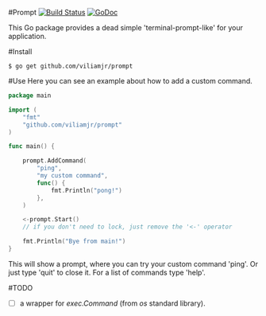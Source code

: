 #Prompt [![Build Status](https://travis-ci.org/viliamjr/prompt.svg?branch=master)](https://travis-ci.org/viliamjr/prompt) [![GoDoc](https://godoc.org/github.com/viliamjr/prompt?status.svg)](http://godoc.org/github.com/viliamjr/prompt)

This Go package provides a dead simple 'terminal-prompt-like' for your application.

#Install
~~~
$ go get github.com/viliamjr/prompt
~~~

#Use
Here you can see an example about how to add a custom command.
~~~ go
package main

import (
    "fmt"
    "github.com/viliamjr/prompt"
)

func main() {

    prompt.AddCommand(
        "ping",
        "my custom command",
        func() {
            fmt.Println("pong!")
        },
    )

    <-prompt.Start()
    // if you don't need to lock, just remove the '<-' operator

    fmt.Println("Bye from main!")
}
~~~

This will show a prompt, where you can try your custom command 'ping'. Or just type 'quit' to close it. For a list of commands type 'help'.

#TODO
- [ ] a wrapper for _exec.Command_ (from _os_ standard library).
